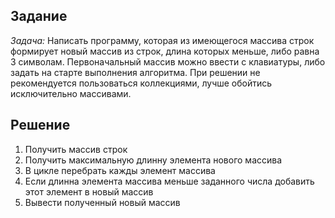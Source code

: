 ## Задание

*Задача:*
Написать программу, которая из имеющегося массива строк формирует новый массив из строк, длина которых меньше, либо равна 3 символам. Первоначальный массив можно ввести с клавиатуры, либо задать на старте выполнения алгоритма. При решении не рекомендуется пользоваться коллекциями, лучше обойтись исключительно массивами.

## Решение

1. Получить массив строк
2. Получить максимальную длинну элемента нового массива
3. В цикле перебрать кажды элемент массива
4. Если длинна элемента массива меньше заданного числа добавить этот элемент в новый массив
5. Вывести полученный новый массив  